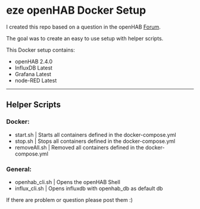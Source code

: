 # eze openHAB Docker Setup

I created this repo based on a question in the openHAB [Forum](https://community.openhab.org/t/openhab-docker-or-not/74869/3). 

The goal was to create an easy to use setup with helper scripts.

This Docker setup contains:

* openHAB 2.4.0
* InfluxDB Latest
* Grafana  Latest
* node-RED Latest

____

## Helper Scripts

### Docker:

* start.sh      | Starts all containers defined in the docker-compose.yml
* stop.sh       |  Stops all containers defined in the docker-compose.yml
* removeAll.sh  | Removed all containers defined in the docker-compose.yml

### General:

* openhab_cli.sh    | Opens the openHAB Shell
* influx_cli.sh   | Opens influxdb with openhab_db as default db


If there are problem or question please post them :)

